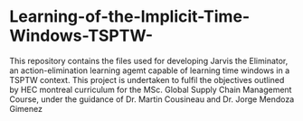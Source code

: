 # Learning-of-the-Implicit-Time-Windows-TSPTW-
This repository contains the files used for developing Jarvis the Eliminator, an action-elimination learning agemt capable of learning time windows in a TSPTW context. This project is undertaken to fulfil the objectives outlined by HEC montreal curriculum for the MSc. Global Supply Chain Management Course, under the guidance of Dr. Martin Cousineau and Dr. Jorge Mendoza Gimenez 
